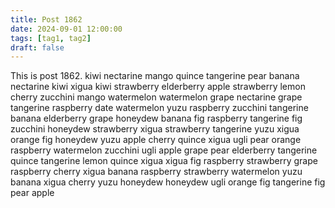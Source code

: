 ```yaml
---
title: Post 1862
date: 2024-09-01 12:00:00
tags: [tag1, tag2]
draft: false
---
```

This is post 1862.
kiwi
nectarine
mango
quince
tangerine
pear
banana
nectarine
kiwi
xigua
kiwi
strawberry
elderberry
apple
strawberry
lemon
cherry
zucchini
mango
watermelon
watermelon
grape
nectarine
grape
tangerine
raspberry
date
watermelon
yuzu
raspberry
zucchini
tangerine
banana
elderberry
grape
honeydew
banana
fig
raspberry
tangerine
fig
zucchini
honeydew
strawberry
xigua
strawberry
tangerine
yuzu
xigua
orange
fig
honeydew
yuzu
apple
cherry
quince
xigua
ugli
pear
orange
raspberry
watermelon
zucchini
ugli
apple
grape
pear
elderberry
tangerine
quince
tangerine
lemon
quince
xigua
xigua
fig
raspberry
strawberry
grape
raspberry
cherry
xigua
banana
raspberry
strawberry
watermelon
yuzu
banana
xigua
cherry
yuzu
honeydew
honeydew
ugli
orange
fig
tangerine
fig
pear
apple

